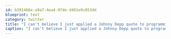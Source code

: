 ```yaml
---
id: b391466e-a9a7-4ea4-97de-d491e9c053dd
blueprint: text
category: twitter
title: "I can't believe I just applied a Johnny Depp quote to programming."
caption: "I can't believe I just applied a Johnny Depp quote to programming."
---
```


